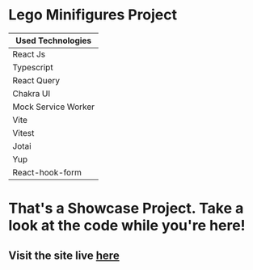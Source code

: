 # Lego Minifigures Project
| Used Technologies   |
|---------------------|
| React Js            |
| Typescript          |
| React Query         |
| Chakra UI           |
| Mock Service Worker |
| Vite                |
| Vitest              |
| Jotai               |
| Yup                 |
| React-hook-form     |
# That's a Showcase Project. Take a look at the code while you're here!
## Visit the site live [here](https://lego-figures.czarnowskijakub.tech/)
